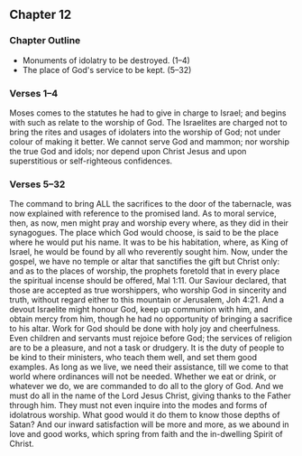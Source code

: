 ## Chapter 12

### Chapter Outline

- Monuments of idolatry to be destroyed. (1–4)
- The place of God's service to be kept. (5–32)

### Verses 1–4

Moses comes to the statutes he had to give in charge to Israel; and begins with such as relate to the worship of God. The Israelites are charged not to bring the rites and usages of idolaters into the worship of God; not under colour of making it better. We cannot serve God and mammon; nor worship the true God and idols; nor depend upon Christ Jesus and upon superstitious or self-righteous confidences.

### Verses 5–32

The command to bring ALL the sacrifices to the door of the tabernacle, was now explained with reference to the promised land. As to moral service, then, as now, men might pray and worship every where, as they did in their synagogues. The place which God would choose, is said to be the place where he would put his name. It was to be his habitation, where, as King of Israel, he would be found by all who reverently sought him. Now, under the gospel, we have no temple or altar that sanctifies the gift but Christ only: and as to the places of worship, the prophets foretold that in every place the spiritual incense should be offered, Mal 1:11. Our Saviour declared, that those are accepted as true worshippers, who worship God in sincerity and truth, without regard either to this mountain or Jerusalem, Joh 4:21. And a devout Israelite might honour God, keep up communion with him, and obtain mercy from him, though he had no opportunity of bringing a sacrifice to his altar. Work for God should be done with holy joy and cheerfulness. Even children and servants must rejoice before God; the services of religion are to be a pleasure, and not a task or drudgery. It is the duty of people to be kind to their ministers, who teach them well, and set them good examples. As long as we live, we need their assistance, till we come to that world where ordinances will not be needed. Whether we eat or drink, or whatever we do, we are commanded to do all to the glory of God. And we must do all in the name of the Lord Jesus Christ, giving thanks to the Father through him. They must not even inquire into the modes and forms of idolatrous worship. What good would it do them to know those depths of Satan? And our inward satisfaction will be more and more, as we abound in love and good works, which spring from faith and the in-dwelling Spirit of Christ.

